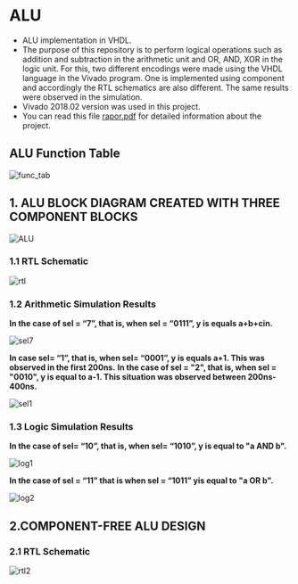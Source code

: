 # ALU
* ALU implementation in VHDL. 
* The purpose of this repository is to perform logical operations such as addition and subtraction in the arithmetic unit and OR, AND, XOR in the logic unit. For this, two different encodings were made using the VHDL language in the Vivado program. One is implemented using component and accordingly the RTL schematics are also different. The same results were observed in the simulation.
* Vivado 2018.02 version was used in this project.
* You can read this file [rapor.pdf](https://github.com/suhedaras/ALU/blob/main/rapor.pdf) for detailed information about the project.

## ALU Function Table
  
![func_tab](https://user-images.githubusercontent.com/73580507/159151693-989f010a-1574-4249-a6be-95213f7fb30a.png)

## 1. ALU BLOCK DIAGRAM CREATED WITH THREE COMPONENT BLOCKS
  
![ALU](https://user-images.githubusercontent.com/73580507/159151635-3c3d40ec-9cbe-4cda-9da2-db6bf8af868a.png)

### 1.1 RTL Schematic
  
![rtl](https://user-images.githubusercontent.com/73580507/159151732-e3c40b1e-ddf4-4879-967e-76303e304836.png)

### 1.2 Arithmetic Simulation Results

**In the case of sel = “7”, that is, when sel = “0111”, y is equals a+b+cin.**  
  
![sel7](https://user-images.githubusercontent.com/73580507/159151903-daa2bf32-e4a4-4f6c-a156-398c46ffc82c.png)

**In case sel= “1”, that is, when sel= “0001”, y is equals a+1. This was observed in the first 200ns.**
**In the case of sel = "2", that is, when sel = "0010", y is equal to a-1. This situation was observed between 200ns-400ns.** 
  
![sel1](https://user-images.githubusercontent.com/73580507/159151986-9b696709-e1ce-4a1f-a0eb-c680af461444.png)
  
### 1.3 Logic Simulation Results
  
**In the case of sel= “10”, that is, when sel= “1010”, y is equal to "a AND b".**  
  
![log1](https://user-images.githubusercontent.com/73580507/159152100-d8dc54b7-b208-424d-a450-ac09665f4187.png)
  
**In the case of sel = “11” that is when sel = “1011” yis equal to "a OR b".**  
  
![log2](https://user-images.githubusercontent.com/73580507/159152132-551e521e-7ab9-4ce5-b111-58d269eee173.png)
  
## 2.COMPONENT-FREE ALU DESIGN
### 2.1 RTL Schematic  
  
![rtl2](https://user-images.githubusercontent.com/73580507/159152308-dfa8625d-1fe7-457c-8643-f98df6cb1dc8.png)

